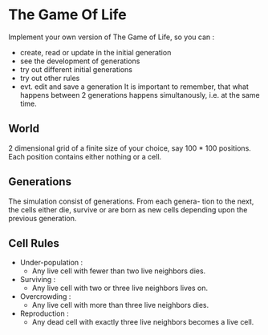 # The Game Of Life
Implement your own version of The Game of Life, so you can :
- create, read or update in the initial generation
- see the development of generations
- try out different initial generations
- try out other rules
- evt. edit and save a generation
It is important to remember, that what happens between 2 generations happens
simultanously, i.e. at the same time.
## World
2 dimensional grid of a finite size of your choice, say 100 * 100 positions.  
Each position contains either nothing or a cell.

## Generations
The simulation consist of generations. From each genera- tion to the next, the cells either die, survive or are born as new cells depending upon the previous generation.

## Cell Rules
- Under-population :
  - Any live cell with fewer than two live neighbors dies.
- Surviving :
  - Any live cell with two or three live neighbors lives on.
- Overcrowding :
  - Any live cell with more than three live neighbors dies.
- Reproduction :
  - Any dead cell with exactly three live neighbors becomes a live cell.
